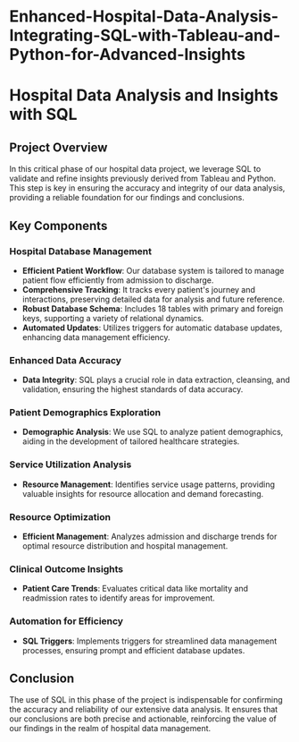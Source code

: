 # Enhanced-Hospital-Data-Analysis-Integrating-SQL-with-Tableau-and-Python-for-Advanced-Insights
# Hospital Data Analysis and Insights with SQL

## Project Overview
In this critical phase of our hospital data project, we leverage SQL to validate and refine insights previously derived from Tableau and Python. This step is key in ensuring the accuracy and integrity of our data analysis, providing a reliable foundation for our findings and conclusions.

## Key Components

### Hospital Database Management
- **Efficient Patient Workflow**: Our database system is tailored to manage patient flow efficiently from admission to discharge.
- **Comprehensive Tracking**: It tracks every patient's journey and interactions, preserving detailed data for analysis and future reference.
- **Robust Database Schema**: Includes 18 tables with primary and foreign keys, supporting a variety of relational dynamics.
- **Automated Updates**: Utilizes triggers for automatic database updates, enhancing data management efficiency.

### Enhanced Data Accuracy
- **Data Integrity**: SQL plays a crucial role in data extraction, cleansing, and validation, ensuring the highest standards of data accuracy.

### Patient Demographics Exploration
- **Demographic Analysis**: We use SQL to analyze patient demographics, aiding in the development of tailored healthcare strategies.

### Service Utilization Analysis
- **Resource Management**: Identifies service usage patterns, providing valuable insights for resource allocation and demand forecasting.

### Resource Optimization
- **Efficient Management**: Analyzes admission and discharge trends for optimal resource distribution and hospital management.

### Clinical Outcome Insights
- **Patient Care Trends**: Evaluates critical data like mortality and readmission rates to identify areas for improvement.

### Automation for Efficiency
- **SQL Triggers**: Implements triggers for streamlined data management processes, ensuring prompt and efficient database updates.

## Conclusion
The use of SQL in this phase of the project is indispensable for confirming the accuracy and reliability of our extensive data analysis. It ensures that our conclusions are both precise and actionable, reinforcing the value of our findings in the realm of hospital data management.

